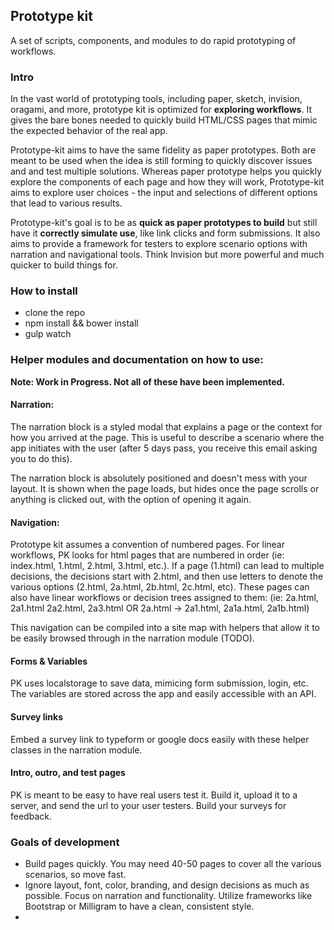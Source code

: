 ## Prototype kit

A set of scripts, components, and modules to do rapid prototyping of workflows.

### Intro

In the vast world of prototyping tools, including paper, sketch, invision, oragami, and more, prototype kit is optimized for **exploring workflows**. It gives the bare bones needed to quickly build HTML/CSS pages that mimic the expected behavior of the real app.

Prototype-kit aims to have the same fidelity as paper prototypes. Both are meant to be used when the idea is still forming to quickly discover issues and and test multiple solutions. Whereas paper prototype helps you quickly explore the components of each page and how they will work, Prototype-kit aims to explore user choices - the input and selections of different options that lead to various results.

Prototype-kit's goal is to be as **quick as paper prototypes to build** but still have it **correctly simulate use**, like link clicks and form submissions. It also aims to provide a framework for testers to explore scenario options with narration and navigational tools. Think Invision but more powerful and much quicker to build things for.  

### How to install

* clone the repo
* npm install && bower install
* gulp watch

### Helper modules and documentation on how to use:

**Note: Work in Progress. Not all of these have been implemented.**

#### Narration:

The narration block is a styled modal that explains a page or the context for how you arrived at the page. This is useful to describe a scenario where the app initiates with the user (after 5 days pass, you receive this email asking you to do this). 

The narration block is absolutely positioned and doesn't mess with your layout. It is shown when the page loads, but hides once the page scrolls or anything is clicked out, with the option of opening it again. 

#### Navigation:

Prototype kit assumes a convention of numbered pages. For linear workflows, PK looks for html pages that are numbered in order (ie: index.html, 1.html, 2.html, 3.html, etc.). If a page (1.html) can lead to multiple decisions, the decisions start with 2.html, and then use letters to denote the various options (2.html, 2a.html, 2b.html, 2c.html, etc). These pages can also have linear workflows or decision trees assigned to them: (ie: 2a.html, 2a1.html 2a2.html, 2a3.html OR 2a.html -> 2a1.html, 2a1a.html, 2a1b.html)

This navigation can be compiled into a site map with helpers that allow it to be easily browsed through in the narration module (TODO).

#### Forms & Variables
PK uses localstorage to save data, mimicing form submission, login, etc. The variables are stored across the app and easily accessible with an API.

#### Survey links
Embed a survey link to typeform or google docs easily with these helper classes in the narration module.

#### Intro, outro, and test pages
PK is meant to be easy to have real users test it. Build it, upload it to a server, and send the url to your user testers. Build your surveys for feedback. 

### Goals of development

* Build pages quickly. You may need 40-50 pages to cover all the various scenarios, so move fast. 
* Ignore layout, font, color, branding, and design decisions as much as possible. Focus on narration and functionality. Utilize frameworks like Bootstrap or Milligram to have a clean, consistent style.
* 


